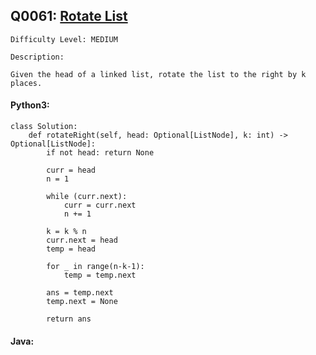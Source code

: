 ## Q0061: [Rotate List](https://leetcode.com/problems/rotate-list/)

```
Difficulty Level: MEDIUM
```

```
Description:

Given the head of a linked list, rotate the list to the right by k places.
```

#### Python3:

```
class Solution:
    def rotateRight(self, head: Optional[ListNode], k: int) -> Optional[ListNode]:
        if not head: return None

        curr = head
        n = 1

        while (curr.next):
            curr = curr.next
            n += 1

        k = k % n
        curr.next = head
        temp = head

        for _ in range(n-k-1):
            temp = temp.next

        ans = temp.next
        temp.next = None

        return ans
```

#### Java:

```

```